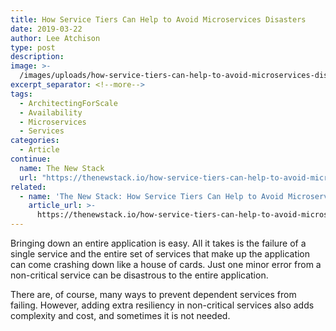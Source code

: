 ```yaml
---
title: How Service Tiers Can Help to Avoid Microservices Disasters
date: 2019-03-22
author: Lee Atchison
type: post
description: 
image: >-
  /images/uploads/how-service-tiers-can-help-to-avoid-microservices-disasters/260fd66d-desert-897662-1920-1024x685-1.jpg
excerpt_separator: <!--more-->
tags:
  - ArchitectingForScale
  - Availability
  - Microservices
  - Services
categories:
  - Article
continue:
  name: The New Stack
  url: "https://thenewstack.io/how-service-tiers-can-help-to-avoid-microservices-disasters/"
related:
  - name: 'The New Stack: How Service Tiers Can Help to Avoid Microservices Disasters'
    article_url: >-
      https://thenewstack.io/how-service-tiers-can-help-to-avoid-microservices-disasters/
---
```


Bringing down an entire application is easy. All it takes is the failure of a single service and the entire set of services that make up the application can come crashing down like a house of cards. Just one minor error from a non-critical service can be disastrous to the entire application.

There are, of course, many ways to prevent dependent services from failing. However, adding extra resiliency in non-critical services also adds complexity and cost, and sometimes it is not needed.
